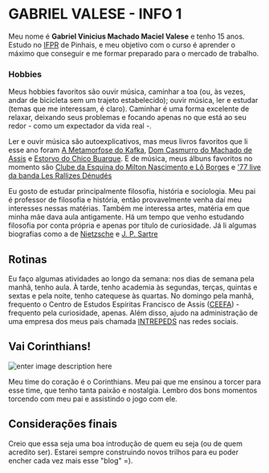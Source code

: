 
# GABRIEL VALESE - INFO 1
Meu nome é **Gabriel Vinicius Machado Maciel Valese** e tenho 15 anos.
Estudo no [IFPR](https://ifpr.edu.br/) de Pinhais, e meu objetivo com o curso é aprender o máximo que conseguir e me formar preparado para o mercado de trabalho.   



### Hobbies
 Meus hobbies favoritos são ouvir música, caminhar a toa (ou, às vezes, andar de bicicleta sem um trajeto estabelecido); ouvir música, ler e estudar (temas que me interessam, é claro). Caminhar é uma forma excelente de relaxar, deixando seus problemas e focando apenas no que está ao seu redor - como um expectador da vida real -.  
 
Ler e ouvir música são autoexplicativos, mas meus livros favoritos que li esse ano foram [A Metamorfose do Kafka](https://pt.wikipedia.org/wiki/A_Metamorfose), [Dom Casmurro do Machado de Assis](https://pt.wikipedia.org/wiki/Dom_Casmurro) e [Estorvo do Chico Buarque](https://pt.wikipedia.org/wiki/Estorvo). E de música, meus álbuns favoritos no momento são [Clube da Esquina do Milton Nascimento e Lô Borges](https://open.spotify.com/intl-pt/album/5risYG7klZCSLMNxB9dZhf)
 e ['77 live da banda Les Rallizes Dénudés](https://open.spotify.com/intl-pt/album/2YJo8wNg6DLNM5HnvKscxJ)  
   
 Eu gosto de estudar principalmente filosofia, história e sociologia. Meu pai é professor de filosofia e história, então provavelmente venha daí meu interesses nessas matérias. Também me interessa artes, matéria em que minha mãe dava aula antigamente. Há um tempo que venho estudando filosofia por conta própria e apenas por título de curiosidade. Já li algumas biografias como a de [Nietzsche](https://pt.wikipedia.org/wiki/Friedrich_Nietzsche)  e [J. P. Sartre](https://pt.wikipedia.org/wiki/Jean-Paul_Sartre)

## Rotinas

Eu faço algumas atividades ao longo da semana: nos dias de semana pela manhã, tenho aula. À tarde, tenho academia às segundas, terças, quintas e sextas e pela noite, tenho catequese às quartas. No domingo pela manhã, frequento o Centro de Estudos Espíritas Francisco de Assis ([CEEFA](https://www.ceefa.org.br/)) - frequento pela curiosidade, apenas. Além disso, ajudo na administração de uma empresa dos meus pais chamada [INTREPEDS](https://intrepeds.com.br/) nas redes sociais.


## Vai Corinthians!
![enter image description here](https://todopoderosotimao.com.br/imagens/curiosidades/sao_jorge.jpg)

Meu time do coração é o Corinthians. Meu pai que me ensinou a torcer para esse time, que tenho tanta paixão e nostalgia. Lembro dos bons momentos torcendo com meu pai e assistindo o jogo com ele.

## Considerações finais

Creio que essa seja uma boa introdução de quem eu seja (ou de quem acredito ser). Estarei sempre construindo novos trilhos para eu poder encher cada vez mais esse "blog" =).
 
 
